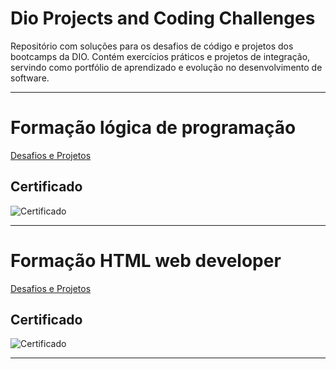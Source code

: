 # Dio Projects and Coding Challenges

<p>Repositório com soluções para os desafios de código e projetos dos bootcamps da DIO. 
Contém exercícios práticos e projetos de integração, servindo como portfólio de aprendizado e 
evolução no desenvolvimento de software.</p>

---

# Formação lógica de programação

[Desafios e Projetos](https://github.com/Douglas-Rodrigues1988/dio-projects-and-coding-challenges/tree/main/formacao-logica-de-programacao) 

## Certificado

![Certificado](https://github.com/Douglas-Rodrigues1988/dio-projects-and-coding-challenges/blob/main/formacao-logica-de-programacao/image/logica-de-programacao_page-0001.jpg)

---
# Formação HTML web developer

[Desafios e Projetos](https://github.com/Douglas-Rodrigues1988/dio-projects-and-coding-challenges/tree/main/formacao-html-web-developer) 

## Certificado

![Certificado](https://github.com/Douglas-Rodrigues1988/dio-projects-and-coding-challenges/blob/main/formacao-html-web-developer/image/certificado-html.jpg)

---

